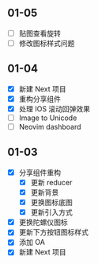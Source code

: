 ## 01-05

- [ ] 贴图查看旋转
- [ ] 修改图标样式问题

## 01-04

- [x] 新建 Next 项目
- [x] 重构分享组件
- [x] 处理 IOS 滚动回弹效果
- [ ] Image to Unicode
- [ ] Neovim dashboard

## 01-03

- [x] 分享组件重构
	- [x] 更新 reducer
	- [x] 更新背景
	- [x] 更换图标底图
	- [x] 更新引入方式
- [x] 更换陀螺仪图标
- [x] 更新下方按钮图标样式
- [x] 添加 OA
- [x] 新建 Next 项目